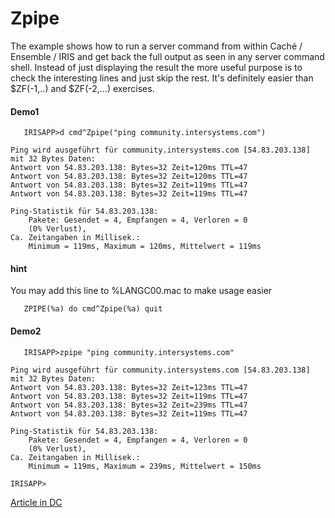 # Zpipe
The example shows how to run a server command from within Caché / Ensemble / IRIS 
and get back the full output as seen in any server command shell. 
Instead of just displaying the result the more useful purpose is to check the interesting lines 
and just skip the rest. 
It's definitely easier than $ZF(-1,..) and $ZF(-2,...) exercises. 

#### Demo1 ###
~~~
   IRISAPP>d cmd^Zpipe("ping community.intersystems.com")
 
Ping wird ausgeführt für community.intersystems.com [54.83.203.138] mit 32 Bytes Daten:
Antwort von 54.83.203.138: Bytes=32 Zeit=120ms TTL=47
Antwort von 54.83.203.138: Bytes=32 Zeit=120ms TTL=47
Antwort von 54.83.203.138: Bytes=32 Zeit=119ms TTL=47
Antwort von 54.83.203.138: Bytes=32 Zeit=119ms TTL=47
 
Ping-Statistik für 54.83.203.138:
    Pakete: Gesendet = 4, Empfangen = 4, Verloren = 0
    (0% Verlust),
Ca. Zeitangaben in Millisek.:
    Minimum = 119ms, Maximum = 120ms, Mittelwert = 119ms
~~~
#### hint ####
You may add this line to %LANGC00.mac to make usage easier
~~~
   ZPIPE(%a) do cmd^Zpipe(%a) quit
~~~
#### Demo2 ####
~~~
   IRISAPP>zpipe "ping community.intersystems.com"
 
Ping wird ausgeführt für community.intersystems.com [54.83.203.138] mit 32 Bytes Daten:
Antwort von 54.83.203.138: Bytes=32 Zeit=123ms TTL=47
Antwort von 54.83.203.138: Bytes=32 Zeit=119ms TTL=47
Antwort von 54.83.203.138: Bytes=32 Zeit=239ms TTL=47
Antwort von 54.83.203.138: Bytes=32 Zeit=119ms TTL=47
 
Ping-Statistik für 54.83.203.138:
    Pakete: Gesendet = 4, Empfangen = 4, Verloren = 0
    (0% Verlust),
Ca. Zeitangaben in Millisek.:
    Minimum = 119ms, Maximum = 239ms, Mittelwert = 150ms
 
IRISAPP>
~~~

[Article in DC](https://community.intersystems.com/post/execute-server-commands-cach%C3%A9-ensemble-iris)     
     

